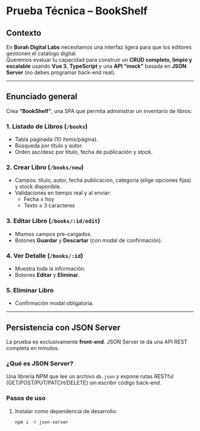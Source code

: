 # Prueba Técnica – BookShelf

## Contexto

En **Borah Digital Labs** necesitamos una interfaz ligera para que los editores gestionen el catálogo digital.  
Queremos evaluar tu capacidad para construir un **CRUD completo, limpio y escalable** usando **Vue 3**, **TypeScript** y una **API “mock”** basada en **JSON Server** (no debes programar back-end real).

---

## Enunciado general

Crea **“BookShelf”**, una SPA que permita administrar un inventario de libros:

### 1. Listado de Libros (`/books`)

- Tabla paginada (10 ítems/página).
- Búsqueda por título y autor.
- Orden asc/desc por título, fecha de publicación y stock.

### 2. Crear Libro (`/books/new`)

- Campos: título, autor, fecha publicación, categoría (elige opciones fijas) y stock disponible.
- Validaciones en tiempo real y al enviar:
  - Fecha ≤ hoy
  - Texto ≥ 3 caracteres

### 3. Editar Libro (`/books/:id/edit`)

- Mismos campos pre-cargados.
- Botones **Guardar** y **Descartar** (con modal de confirmación).

### 4. Ver Detalle (`/books/:id`)

- Muestra toda la información.
- Botones **Editar** y **Eliminar**.

### 5. Eliminar Libro

- Confirmación modal obligatoria.

---

## Persistencia con JSON Server

La prueba es exclusivamente **front-end**. JSON Server te da una API REST completa en minutos.

### ¿Qué es JSON Server?

Una librería NPM que lee un archivo `db.json` y expone rutas RESTful (GET/POST/PUT/PATCH/DELETE) sin escribir código back-end.

### Pasos de uso

1. Instalar como dependencia de desarrollo:
   ```bash
   npm i -D json-server
   ```
